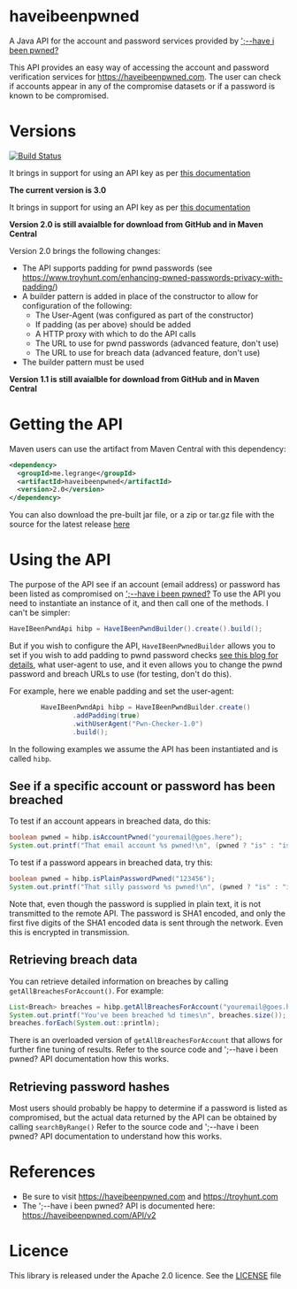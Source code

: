 # haveibeenpwned
A Java API for the account and password services provided by [';--have i been pwned?](https://haveibeenpwned.com)

This API provides an easy way of accessing the account and password verification services for https://haveibeenpwned.com. The user can check if accounts appear in any of the compromise datasets or if a password is known to be compromised. 

# Versions

[![Build Status](https://travis-ci.org/GideonLeGrange/haveibeenpwned.svg?branch=master)](https://travis-ci.org/GideonLeGrange/haveibeenpwned)

It brings in support for using an API key as per [this documentation](https://haveibeenpwned.com/API/v3)

**The current version is 3.0**

It brings in support for using an API key as per [this documentation](https://haveibeenpwned.com/API/v3)

**Version 2.0 is still avaialble for download from GitHub and in Maven Central**

Version 2.0 brings the following changes: 
* The API supports padding for pwnd passwords (see https://www.troyhunt.com/enhancing-pwned-passwords-privacy-with-padding/)
* A builder pattern is added in place of the constructor to allow for configuration of the following:
  * The User-Agent (was configured as part of the constructor)
  * If padding (as per above) should be added 
  * A HTTP proxy with which to do the API calls 
  * The URL to use for pwnd passwords (advanced feature, don't use)
  * The URL to use for breach data (advanced feature, don't use)
* The builder pattern must be used 

**Version 1.1 is still avaialble for download from GitHub and in Maven Central**

  
# Getting the API

Maven users can use the artifact from Maven Central with this dependency:

```xml
<dependency>
  <groupId>me.legrange</groupId>
  <artifactId>haveibeenpwned</artifactId>
  <version>2.0</version>
</dependency>
```

You can also download the pre-built jar file, or a zip or tar.gz file with the source for the latest release [here](https://github.com/GideonLeGrange/haveibeenpwned/releases/latest)

# Using the API

The purpose of the API see if an account (email address) or password has been listed as compromised on [';--have i been pwned?](https://haveibeenpwned.com)
To use the API you need to instantiate an instance of it, and then call one of the methods. I can't be simpler:

```java
HaveIBeenPwndApi hibp = HaveIBeenPwndBuilder().create().build();
```

But if you wish to configure the API, `HaveIBeenPwnedBuilder` allows you to set if you wish to add padding to pwnd password checks [see this blog for details](https://www.troyhunt.com/enhancing-pwned-passwords-privacy-with-padding/),
what user-agent to use, and it even allows you to change the pwnd password and breach URLs to use (for testing, don't do this).

For example, here we enable padding and set the user-agent:

```java
        HaveIBeenPwndApi hibp = HaveIBeenPwndBuilder.create()
                .addPadding(true)
                .withUserAgent("Pwn-Checker-1.0")
                .build();
```


In the following examples we assume the API has been instantiated and is called ```hibp```. 

## See if a specific account or password has been breached

To test if an account appears in breached data, do this:

```java
boolean pwned = hibp.isAccountPwned("youremail@goes.here");
System.out.printf("That email account %s pwned!\n", (pwned ? "is" : "isn't"));
```

To test if a password appears in breached data, try this:

```java 
boolean pwned = hibp.isPlainPasswordPwned("123456");
System.out.printf("That silly password %s pwned!\n", (pwned ? "is" : "isn't"));
```

Note that, even though the password is supplied in plain text, it is not transmitted to the remote API. The
password is SHA1 encoded, and only the first five digits of the SHA1 encoded data is sent through the network. 
Even this is encrypted in transmission. 

## Retrieving breach data 

You can retrieve detailed information on breaches by calling ```getAllBreachesForAccount()```. For example:

```java 
List<Breach> breaches = hibp.getAllBreachesForAccount("youremail@goes.here");
System.out.printf("You've been breached %d times\n", breaches.size());
breaches.forEach(System.out::println);
```

There is an overloaded version of ```getAllBreachesForAccount``` that allows for further fine tuning of results. Refer to the
source code and ';--have i been pwned? API documentation how this works. 

## Retrieving password hashes 

Most users should probably be happy to determine if a password is listed as compromised, but the actual data returned by the API 
can be obtained by calling ```searchByRange()``` Refer to the source code and ';--have i been pwned? API documentation to understand how this works. 

# References

* Be sure to visit https://haveibeenpwned.com and https://troyhunt.com 
* The ';--have i been pwned? API is documented here: https://haveibeenpwned.com/API/v2

# Licence

This library is released under the Apache 2.0 licence. See the [LICENSE](LICENSE) file

